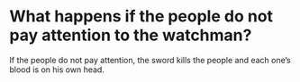 # What happens if the people do not pay attention to the watchman?

If the people do not pay attention, the sword kills the people and each one’s blood is on his own head.
